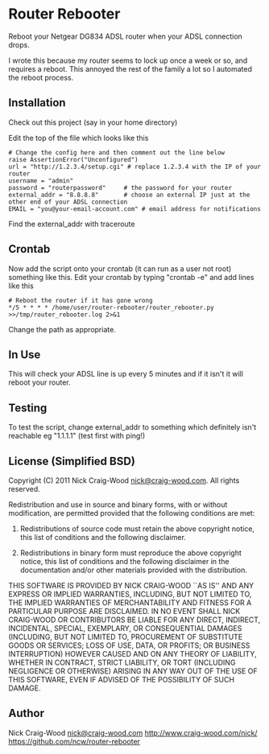 Router Rebooter
===============

Reboot your Netgear DG834 ADSL router when your ADSL connection drops.

I wrote this because my router seems to lock up once a week or so, and requires a reboot.  This annoyed the rest of the family a lot so I automated the reboot process.

Installation
------------

Check out this project (say in your home directory)

Edit the top of the file which looks like this

    # Change the config here and then comment out the line below
    raise AssertionError("Unconfigured")
    url = "http://1.2.3.4/setup.cgi" # replace 1.2.3.4 with the IP of your router
    username = "admin"
    password = "routerpassword"     # the password for your router
    external_addr = "8.8.8.8"       # choose an external IP just at the other end of your ADSL connection
    EMAIL = "you@your-email-account.com" # email address for notifications

Find the external_addr with traceroute

Crontab
-------

Now add the script onto your crontab (it can run as a user not root) something like this.  Edit your crontab by typing "crontab -e" and add lines like this

    # Reboot the router if it has gone wrong
    */5 * * * * /home/user/router-rebooter/router_rebooter.py >>/tmp/router_rebooter.log 2>&1

Change the path as appropriate.

In Use
------

This will check your ADSL line is up every 5 minutes and if it isn't it will reboot your router.

Testing
-------

To test the script, change external_addr to something which definitely isn't reachable eg "1.1.1.1" (test first with ping!)

License (Simplified BSD)
------------------------

Copyright (C) 2011 Nick Craig-Wood <nick@craig-wood.com>. All rights reserved.

Redistribution and use in source and binary forms, with or without modification, are
permitted provided that the following conditions are met:

   1. Redistributions of source code must retain the above copyright notice, this list of
      conditions and the following disclaimer.

   2. Redistributions in binary form must reproduce the above copyright notice, this list
      of conditions and the following disclaimer in the documentation and/or other materials
      provided with the distribution.

THIS SOFTWARE IS PROVIDED BY NICK CRAIG-WOOD ``AS IS'' AND ANY EXPRESS OR IMPLIED
WARRANTIES, INCLUDING, BUT NOT LIMITED TO, THE IMPLIED WARRANTIES OF MERCHANTABILITY AND
FITNESS FOR A PARTICULAR PURPOSE ARE DISCLAIMED. IN NO EVENT SHALL NICK CRAIG-WOOD OR
CONTRIBUTORS BE LIABLE FOR ANY DIRECT, INDIRECT, INCIDENTAL, SPECIAL, EXEMPLARY, OR
CONSEQUENTIAL DAMAGES (INCLUDING, BUT NOT LIMITED TO, PROCUREMENT OF SUBSTITUTE GOODS OR
SERVICES; LOSS OF USE, DATA, OR PROFITS; OR BUSINESS INTERRUPTION) HOWEVER CAUSED AND ON
ANY THEORY OF LIABILITY, WHETHER IN CONTRACT, STRICT LIABILITY, OR TORT (INCLUDING
NEGLIGENCE OR OTHERWISE) ARISING IN ANY WAY OUT OF THE USE OF THIS SOFTWARE, EVEN IF
ADVISED OF THE POSSIBILITY OF SUCH DAMAGE.

Author
------

Nick Craig-Wood
nick@craig-wood.com
http://www.craig-wood.com/nick/
https://github.com/ncw/router-rebooter
